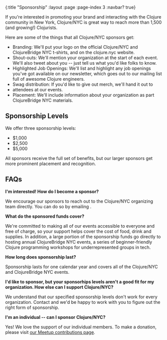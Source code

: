 {:title "Sponsorship"
 :layout :page
 :page-index 3
 :navbar? true}

If you're interested in promoting your brand and interacting with the Clojure
community in New York, Clojure/NYC is great way to reach more than 1,500
(and growing!) Clojurists.

Here are some of the things that all Clojure/NYC sponsors get:

- Branding: We'll put your logo on the official Clojure/NYC and
  ClojureBridge NYC t-shirts, and on the clojure.nyc website.
- Shout-outs: We'll mention your organization at the start of each event. We'll
  also tweet about you -- just tell us what you'd like folks to know.
- Highlighted Job Openings: We'll list and highlight any job openings you've
  got available on our newsletter, which goes out to our mailing list full of
  awesome Clojure engineers.
- Swag distribution: If you'd like to give out merch, we'll hand it out to
- attendees at our events.
- Placement: We'll include information about your organization as part
  ClojureBridge NYC materials.

## Sponsorship Levels

We offer three sponsorship levels:

- $1,000
- $2,500
- $5,000

All sponsors receive the full set of benefits, but our larger sponsors get more prominent
placement and recognition.

## FAQs

**I'm interested! How do I become a sponsor?**

We encourage our sponsors to reach out to the Clojure/NYC organizing team
directly. You can do so by emailing
<a href="javascript:location='mailto:\u006a\u006f\u0072\u0067\u0065\u0040\u0063\u006c\u006f\u006a\u0075\u0072\u0065\u002e\u006e\u0079\u0063';void 0"><script type="text/javascript">document.write('\u006a\u006f\u0072\u0067\u0065\u0040\u0063\u006c\u006f\u006a\u0075\u0072\u0065\u002e\u006e\u0079\u0063')</script></a>.

**What do the sponsored funds cover?**

We're committed to making all of our events accessible to everyone and free of
charge, so your support helps cover the cost of food, drink and supplies. In
addition, a large portion of the sponsorship funds go directly to hosting
annual ClojureBridge NYC events, a series of beginner-friendly Clojure
programming workshops for underrepresented groups in tech.

**How long does sponsorship last?**

Sponsorship lasts for one calendar year and covers all of the Clojure/NYC and
ClojureBridge NYC events.

**I'd like to sponsor, but your sponsorhips levels aren't a good fit for my organization. How else can I support Clojure/NYC?**

We understand that our specified sponsorship levels don't work for every
organization. Contact <a href="javascript:location='mailto:\u006a\u006f\u0072\u0067\u0065\u0040\u0063\u006c\u006f\u006a\u0075\u0072\u0065\u002e\u006e\u0079\u0063';void 0"><script type="text/javascript">document.write('\u006a\u006f\u0072\u0067\u0065\u0040\u0063\u006c\u006f\u006a\u0075\u0072\u0065\u002e\u006e\u0079\u0063')</script></a>
and we'd be happy to work with you to figure out the right form of sponsorship.

**I'm an individual -- can I sponsor Clojure/NYC?**

Yes! We love the support of our individual members. To make a donation, please visit [our Meetup contributions page](https://secure.meetup.com/Clojure-NYC/contribute/).
